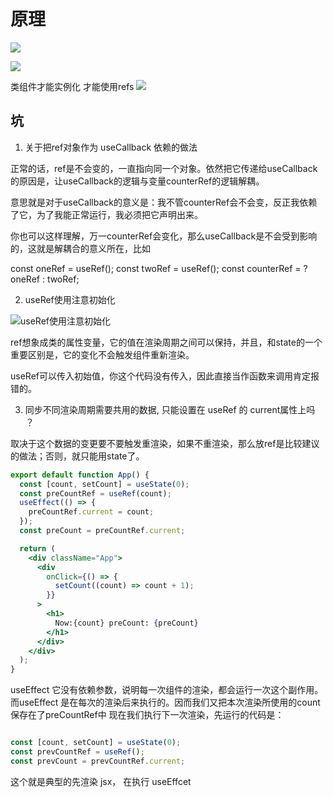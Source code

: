 # 原理

![](https://tva1.sinaimg.cn/large/007S8ZIlgy1geozbrcitqj30q60ffaan.jpg)

![](https://tva1.sinaimg.cn/large/007S8ZIlgy1geozbrcitqj30q60ffaan.jpg)

类组件才能实例化
才能使用refs
![](https://tva1.sinaimg.cn/large/007S8ZIlgy1geozrwvw9kj30kj05agmf.jpg)

## 坑

1. 关于把ref对象作为 useCallback 依赖的做法

正常的话，ref是不会变的，一直指向同一个对象。依然把它传递给useCallback的原因是，让useCallback的逻辑与变量counterRef的逻辑解耦。

意思就是对于useCallback的意义是：我不管counterRef会不会变，反正我依赖了它，为了我能正常运行，我必须把它声明出来。

你也可以这样理解，万一counterRef会变化，那么useCallback是不会受到影响的，这就是解耦合的意义所在，比如

const oneRef = useRef();
const twoRef = useRef();
const counterRef = <somecondition> ? oneRef : twoRef;

2. useRef使用注意初始化

![useRef使用注意初始化](https://tva1.sinaimg.cn/large/007S8ZIlgy1gezql8pc2uj30f208u748.jpg)

ref想象成类的属性变量，它的值在渲染周期之间可以保持，并且，和state的一个重要区别是，它的变化不会触发组件重新渲染。

useRef可以传入初始值，你这个代码没有传入，因此直接当作函数来调用肯定报错的。

3. 同步不同渲染周期需要共用的数据, 只能设置在 useRef 的 current属性上吗 ？

取决于这个数据的变更要不要触发重渲染，如果不重渲染，那么放ref是比较建议的做法；否则，就只能用state了。

```jsx
export default function App() {
  const [count, setCount] = useState(0);
  const preCountRef = useRef(count);
  useEffect(() => {
    preCountRef.current = count;
  });
  const preCount = preCountRef.current;

  return (
    <div className="App">
      <div
        onClick={() => {
          setCount((count) => count + 1);
        }}
      >
        <h1>
          Now:{count} preCount: {preCount}
        </h1>
      </div>
    </div>
  );
}
```

useEffect 它没有依赖参数，说明每一次组件的渲染，都会运行一次这个副作用。而useEffect 是在每次的渲染后来执行的。因而我们又把本次渲染所使用的count 保存在了preCountRef中
现在我们执行下一次渲染，先运行的代码是：

```jsx

const [count, setCount] = useState(0);
const prevCountRef = useRef();
const prevCount = prevCountRef.current;
```

这个就是典型的先渲染 jsx， 在执行 useEffcet
